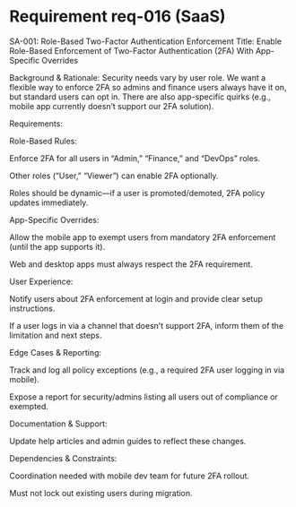 # Requirement req-016 (SaaS)

SA-001: Role-Based Two-Factor Authentication Enforcement
Title:
Enable Role-Based Enforcement of Two-Factor Authentication (2FA) With App-Specific Overrides

Background & Rationale:
Security needs vary by user role. We want a flexible way to enforce 2FA so admins and finance users always have it on, but standard users can opt in. There are also app-specific quirks (e.g., mobile app currently doesn’t support our 2FA solution).

Requirements:

Role-Based Rules:

Enforce 2FA for all users in “Admin,” “Finance,” and “DevOps” roles.

Other roles (“User,” “Viewer”) can enable 2FA optionally.

Roles should be dynamic—if a user is promoted/demoted, 2FA policy updates immediately.

App-Specific Overrides:

Allow the mobile app to exempt users from mandatory 2FA enforcement (until the app supports it).

Web and desktop apps must always respect the 2FA requirement.

User Experience:

Notify users about 2FA enforcement at login and provide clear setup instructions.

If a user logs in via a channel that doesn’t support 2FA, inform them of the limitation and next steps.

Edge Cases & Reporting:

Track and log all policy exceptions (e.g., a required 2FA user logging in via mobile).

Expose a report for security/admins listing all users out of compliance or exempted.

Documentation & Support:

Update help articles and admin guides to reflect these changes.

Dependencies & Constraints:

Coordination needed with mobile dev team for future 2FA rollout.

Must not lock out existing users during migration.